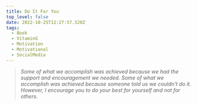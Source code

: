 ```yaml
---
title: Do It For You
top_level: false
date: 2022-10-25T12:27:57.520Z
tags:
  - Book
  - VitaminG
  - Motivation
  - Motivational
  - SocialMedia
---
```

> *Some of what we accomplish was achieved because we had the support and encouragement we needed. Some of what we accomplish was achieved because someone told us we couldn't do it. However, I encourage you to do your best for yourself and not for others.*